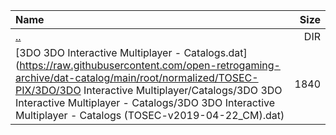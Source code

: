 |Name|Size|
|:---|---:|
|[..](../index.html)|DIR|
|[3DO 3DO Interactive Multiplayer - Catalogs.dat](https://raw.githubusercontent.com/open-retrogaming-archive/dat-catalog/main/root/normalized/TOSEC-PIX/3DO/3DO Interactive Multiplayer/Catalogs/3DO 3DO Interactive Multiplayer - Catalogs/3DO 3DO Interactive Multiplayer - Catalogs (TOSEC-v2019-04-22_CM).dat)|1840|
